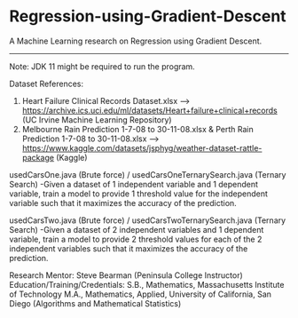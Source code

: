 # Regression-using-Gradient-Descent
A Machine Learning research on Regression using Gradient Descent.

___________________________________________________________________________________________________________________________________________________________

Note: JDK 11 might be required to run the program.

Dataset References:
1. Heart Failure Clinical Records Dataset.xlsx --> https://archive.ics.uci.edu/ml/datasets/Heart+failure+clinical+records (UC Irvine Machine Learning Repository)
2. Melbourne Rain Prediction 1-7-08 to 30-11-08.xlsx & Perth Rain Prediction 1-7-08 to 30-11-08.xlsx --> https://www.kaggle.com/datasets/jsphyg/weather-dataset-rattle-package (Kaggle)

usedCarsOne.java (Brute force) / usedCarsOneTernarySearch.java (Ternary Search)
-Given a dataset of 1 independent variable and 1 dependent variable, train a model to provide 1 threshold value for the independent variable such that it maximizes the accuracy of the prediction.

usedCarsTwo.java (Brute force) / usedCarsTwoTernarySearch.java (Ternary Search)
-Given a dataset of 2 independent variables and 1 dependent variable, train a model to provide 2 threshold values for each of the 2 independent variables such that it maximizes the accuracy of the prediction.

Research Mentor: Steve Bearman (Peninsula College Instructor)
Education/Training/Credentials:
S.B., Mathematics, Massachusetts Institute of Technology
M.A., Mathematics, Applied, University of California, San Diego (Algorithms and Mathematical Statistics)
